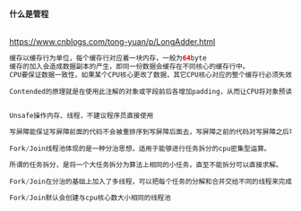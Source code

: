#### 什么是管程

```java

```

https://www.cnblogs.com/tong-yuan/p/LongAdder.html

```java
缓存以缓存行为单位，每个缓存行对应着一块内存，一般为64byte
缓存的加入会造成数据副本的产生，即同一份数据会缓存在不同核心的缓存行中。
CPU要保证数据一致性，如果某个CPU核心更改了数据，其它CPU核心对应的整个缓存行必须失效。
    
Contended的原理就是在使用此注解的对象或字段前后各增加padding，从而让CPU将对象预读至缓存时占用不同的缓存行，这样，不会造成对方缓存行的失效。


Unsafe操作内存、线程，不建议程序员直接使用
    
写屏障能保证写屏障前面的代码不会被重排序到写屏障后面去，写屏障之前的代码对写屏障之后可见
    
Fork/Join线程池体现的是一种分治思想，适用于能够进行任务拆分的cpu密集型运算。

所谓的任务拆分，是将一个大任务拆分为算法上相同的小任务，直至不能拆分可以直接求解。
    
Fork/Join在分治的基础上加入了多线程，可以把每个任务的分解和合并交给不同的线程来完成，进一步提升了运算效率。
    
Fork/Join默认会创建与cpu核心数大小相同的线程池
```


